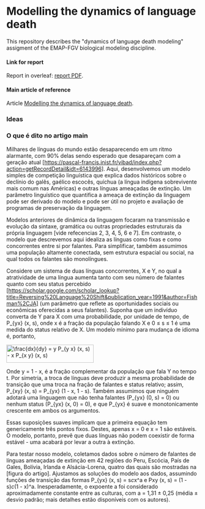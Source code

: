 # Modelling the dynamics of language death
This repository describes the "dynamics of language death modeling" assigment of the EMAP-FGV biological modeling discipline.

#### Link for report
Report in overleaf: [report PDF](https://pt.overleaf.com/read/vqjfqhspnmdb).

#### Main article of reference
Article [Modelling the dynamics of language death](https://www.nature.com/articles/424900a).


### Ideas



### O que é dito no artigo main

Milhares de línguas do mundo estão desaparecendo em um ritmo alarmante, com 90% delas sendo esperado que desapareçam com a geração atual [https://pascal-francis.inist.fr/vibad/index.php?action=getRecordDetail&idt=6143996]. Aqui, desenvolvemos um modelo simples de competição linguística que explica dados históricos sobre o declínio do galês, gaélico escocês, quíchua (a língua indígena sobrevivente mais comum nas Américas) e outras línguas ameaçadas de extinção. Um parâmetro linguístico que quantifica a ameaça de extinção da linguagem pode ser derivado do modelo e pode ser útil no projeto e avaliação de programas de preservação da linguagem.

Modelos anteriores de dinâmica da linguagem focaram na transmissão e evolução da sintaxe, gramática ou outras propriedades estruturais da própria linguagem [vide refecencias 2, 3, 4, 5, 6 e 7]. Em contraste, o modelo que descrevemos aqui idealiza as línguas como fixas e como concorrentes entre si por falantes. Para simplificar, também assumimos uma população altamente conectada, sem estrutura espacial ou social, na qual todos os falantes são monolíngues.

Considere um sistema de duas línguas concorrentes, X e Y, no qual a atratividade de uma língua aumenta tanto com seu número de falantes quanto com seu status percebido [https://scholar.google.com/scholar_lookup?title=Reversing%20Language%20Shift&publication_year=1991&author=Fishman%2CJA] (um parâmetro que reflete as oportunidades sociais ou econômicas oferecidas a seus falantes). Suponha que um indivíduo converta de Y para X com uma probabilidade, por unidade de tempo, de P_{yx} (x, s), onde x é a fração da população falando X e 0 ≤ s ≤ 1 é uma medida do status relativo de X. Um modelo mínimo para mudança de idioma é, portanto,

<img src="http://www.sciweavers.org/tex2img.php?eq=%5Cfrac%7Bdx%7D%7Bdy%7D%20%3D%20y%20P_%7By%20x%7D%20%28x%2C%20s%29%20-%20x%20P_%7Bx%20y%7D%20%28x%2C%20s%29&bc=White&fc=Black&im=jpg&fs=12&ff=arev&edit=0" align="center" border="0" alt="\frac{dx}{dy} = y P_{y x} (x, s) - x P_{x y} (x, s)" width="228" height="47" />

Onde y = 1 - x, é a fração complementar da população que fala Y no tempo t. Por simetria, a troca de línguas deve produzir a mesma probabilidade de transição que uma troca na fração de falantes e status relativo; assim, P_{xy} (x, s) = P_{yx} (1 - x, 1 - s). Também assumimos que ninguém adotará uma linguagem que não tenha falantes (P_{yx} (0, s) = 0) ou nenhum status (P_{yx} (x, 0) = 0), e que P_{yx} é suave e monotonicamente crescente em ambos os argumentos.

Essas suposições suaves implicam que a primeira equação tem genericamente três pontos fixos. Destes, apenas x = 0 e x = 1 são estáveis. O modelo, portanto, prevê que duas línguas não podem coexistir de forma estável - uma acabará por levar a outra à extinção.

Para testar nosso modelo, coletamos dados sobre o número de falantes de línguas ameaçadas de extinção em 42 regiões do Peru, Escócia, País de Gales, Bolívia, Irlanda e Alsácia-Lorena, quatro das quais são mostradas na [figura do artigo]. Ajustamos as soluções do modelo aos dados, assumindo funções de transição das formas P_{yx} (x, s) = s*c*x^a e Pxy (x, s) = (1 - s)*c*(1 - x)^a. Inesperadamente, o expoente a foi considerado aproximadamente constante entre as culturas, com a = 1,31 ± 0,25 (média ± desvio padrão; mais detalhes estão disponíveis com os autores).
